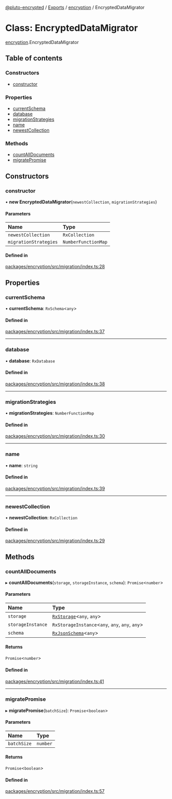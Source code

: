[@pluto-encrypted](../README.md) / [Exports](../modules.md) / [encryption](../modules/encryption.md) / EncryptedDataMigrator

# Class: EncryptedDataMigrator

[encryption](../modules/encryption.md).EncryptedDataMigrator

## Table of contents

### Constructors

- [constructor](encryption.EncryptedDataMigrator.md#constructor)

### Properties

- [currentSchema](encryption.EncryptedDataMigrator.md#currentschema)
- [database](encryption.EncryptedDataMigrator.md#database)
- [migrationStrategies](encryption.EncryptedDataMigrator.md#migrationstrategies)
- [name](encryption.EncryptedDataMigrator.md#name)
- [newestCollection](encryption.EncryptedDataMigrator.md#newestcollection)

### Methods

- [countAllDocuments](encryption.EncryptedDataMigrator.md#countalldocuments)
- [migratePromise](encryption.EncryptedDataMigrator.md#migratepromise)

## Constructors

### constructor

• **new EncryptedDataMigrator**(`newestCollection`, `migrationStrategies`)

#### Parameters

| Name | Type |
| :------ | :------ |
| `newestCollection` | `RxCollection` |
| `migrationStrategies` | `NumberFunctionMap` |

#### Defined in

[packages/encryption/src/migration/index.ts:28](https://github.com/atala-community-projects/pluto-encrypted/blob/44f9334/packages/encryption/src/migration/index.ts#L28)

## Properties

### currentSchema

• **currentSchema**: `RxSchema`\<`any`\>

#### Defined in

[packages/encryption/src/migration/index.ts:37](https://github.com/atala-community-projects/pluto-encrypted/blob/44f9334/packages/encryption/src/migration/index.ts#L37)

___

### database

• **database**: `RxDatabase`

#### Defined in

[packages/encryption/src/migration/index.ts:38](https://github.com/atala-community-projects/pluto-encrypted/blob/44f9334/packages/encryption/src/migration/index.ts#L38)

___

### migrationStrategies

• **migrationStrategies**: `NumberFunctionMap`

#### Defined in

[packages/encryption/src/migration/index.ts:30](https://github.com/atala-community-projects/pluto-encrypted/blob/44f9334/packages/encryption/src/migration/index.ts#L30)

___

### name

• **name**: `string`

#### Defined in

[packages/encryption/src/migration/index.ts:39](https://github.com/atala-community-projects/pluto-encrypted/blob/44f9334/packages/encryption/src/migration/index.ts#L39)

___

### newestCollection

• **newestCollection**: `RxCollection`

#### Defined in

[packages/encryption/src/migration/index.ts:29](https://github.com/atala-community-projects/pluto-encrypted/blob/44f9334/packages/encryption/src/migration/index.ts#L29)

## Methods

### countAllDocuments

▸ **countAllDocuments**(`storage`, `storageInstance`, `schema`): `Promise`\<`number`\>

#### Parameters

| Name | Type |
| :------ | :------ |
| `storage` | [`RxStorage`](../interfaces/encryption.RxStorage.md)\<`any`, `any`\> |
| `storageInstance` | `RxStorageInstance`\<`any`, `any`, `any`, `any`\> |
| `schema` | [`RxJsonSchema`](../modules/leveldb.md#rxjsonschema)\<`any`\> |

#### Returns

`Promise`\<`number`\>

#### Defined in

[packages/encryption/src/migration/index.ts:41](https://github.com/atala-community-projects/pluto-encrypted/blob/44f9334/packages/encryption/src/migration/index.ts#L41)

___

### migratePromise

▸ **migratePromise**(`batchSize`): `Promise`\<`boolean`\>

#### Parameters

| Name | Type |
| :------ | :------ |
| `batchSize` | `number` |

#### Returns

`Promise`\<`boolean`\>

#### Defined in

[packages/encryption/src/migration/index.ts:57](https://github.com/atala-community-projects/pluto-encrypted/blob/44f9334/packages/encryption/src/migration/index.ts#L57)
